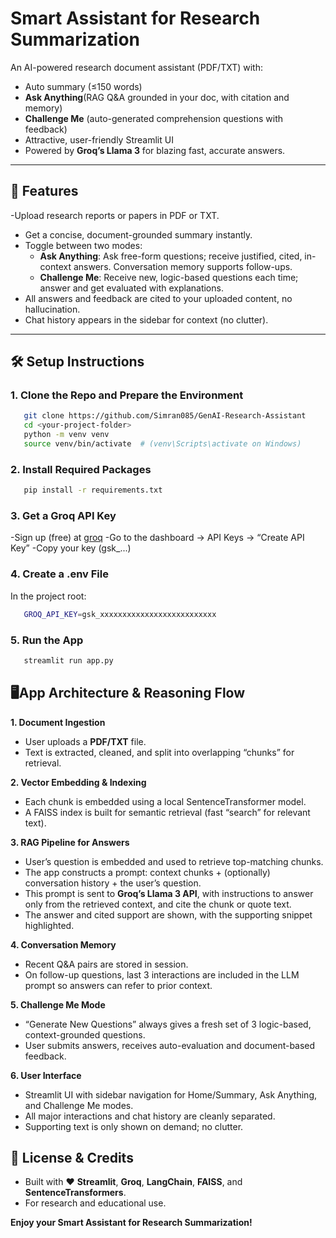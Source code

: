 # Smart Assistant for Research Summarization

An AI-powered research document assistant (PDF/TXT) with:

- Auto summary (≤150 words)
- **Ask Anything**(RAG Q&A grounded in your doc, with citation and memory)
- **Challenge Me** (auto-generated comprehension questions with feedback)
- Attractive, user-friendly Streamlit UI
- Powered by **Groq’s Llama 3** for blazing fast, accurate answers.

---

## 🚀 **Features**
-Upload research reports or papers in PDF or TXT.
- Get a concise, document-grounded summary instantly.
- Toggle between two modes:
    - **Ask Anything**: Ask free-form questions; receive justified, cited, in-context answers. Conversation memory supports follow-ups.
    - **Challenge Me**: Receive new, logic-based questions each time; answer and get evaluated with explanations.
- All answers and feedback are cited to your uploaded content, no hallucination.
- Chat history appears in the sidebar for context (no clutter).

---

## 🛠️ **Setup Instructions**
### 1. Clone the Repo and Prepare the Environment
```bash
   git clone https://github.com/Simran085/GenAI-Research-Assistant
   cd <your-project-folder>
   python -m venv venv
   source venv/bin/activate  # (venv\Scripts\activate on Windows)
```
### 2. Install Required Packages
```bash
   pip install -r requirements.txt
```
### 3. Get a Groq API Key
   -Sign up (free) at [groq](https://groq.com/)
   -Go to the dashboard → API Keys → “Create API Key”
   -Copy your key (gsk_...)

### 4. Create a .env File
In the project root:
```bash
   GROQ_API_KEY=gsk_xxxxxxxxxxxxxxxxxxxxxxxxxx
```
### 5. Run the App
```bash
   streamlit run app.py
```

## 🖥️**App Architecture & Reasoning Flow**
**1. Document Ingestion**
* User uploads a **PDF/TXT** file.
* Text is extracted, cleaned, and split into overlapping “chunks” for retrieval.

**2. Vector Embedding & Indexing**
- Each chunk is embedded using a local SentenceTransformer model.
- A FAISS index is built for semantic retrieval (fast “search” for relevant text).

**3. RAG Pipeline for Answers**
- User’s question is embedded and used to retrieve top-matching chunks.
- The app constructs a prompt: context chunks + (optionally) conversation history + the user’s question.
- This prompt is sent to **Groq’s Llama 3 API**, with instructions to answer only from the retrieved context, and cite the chunk or quote text.
- The answer and cited support are shown, with the supporting snippet highlighted.

**4. Conversation Memory**
- Recent Q&A pairs are stored in session.
- On follow-up questions, last 3 interactions are included in the LLM prompt so answers can refer to prior context.

**5. Challenge Me Mode**
- “Generate New Questions” always gives a fresh set of 3 logic-based, context-grounded questions.
- User submits answers, receives auto-evaluation and document-based feedback.

**6. User Interface**
- Streamlit UI with sidebar navigation for Home/Summary, Ask Anything, and Challenge Me modes.
- All major interactions and chat history are cleanly separated.
- Supporting text is only shown on demand; no clutter.


## 🤝 **License & Credits**
- Built with ❤️ **Streamlit**, **Groq**, **LangChain**, **FAISS**, and **SentenceTransformers**.
- For research and educational use.

**Enjoy your Smart Assistant for Research Summarization!**
